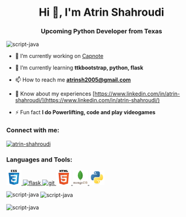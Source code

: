 <h1 align="center">Hi 👋, I'm Atrin Shahroudi</h1>
<h3 align="center">Upcoming Python Developer from Texas</h3>

<p align="left"> <img src="https://komarev.com/ghpvc/?username=script-java&label=Profile%20views&color=0e75b6&style=flat" alt="script-java" /> </p>

- 🔭 I’m currently working on [Capnote](https://github.com/Script-Java/Capinote)

- 🌱 I’m currently learning **ttkbootstrap, python, flask**

- 📫 How to reach me **atrinsh2005@gmail.com**

- 📄 Know about my experiences [https://www.linkedin.com/in/atrin-shahroudi/](https://www.linkedin.com/in/atrin-shahroudi/)

- ⚡ Fun fact **I do Powerlifting, code and play videogames**

<h3 align="left">Connect with me:</h3>
<p align="left">
<a href="https://linkedin.com/in/atrin-shahroudi" target="blank"><img align="center" src="https://raw.githubusercontent.com/rahuldkjain/github-profile-readme-generator/master/src/images/icons/Social/linked-in-alt.svg" alt="atrin-shahroudi" height="30" width="40" /></a>
</p>

<h3 align="left">Languages and Tools:</h3>
<p align="left"> <a href="https://www.w3schools.com/css/" target="_blank" rel="noreferrer"> <img src="https://raw.githubusercontent.com/devicons/devicon/master/icons/css3/css3-original-wordmark.svg" alt="css3" width="40" height="40"/> </a> <a href="https://flask.palletsprojects.com/" target="_blank" rel="noreferrer"> <img src="https://www.vectorlogo.zone/logos/pocoo_flask/pocoo_flask-icon.svg" alt="flask" width="40" height="40"/> </a> <a href="https://git-scm.com/" target="_blank" rel="noreferrer"> <img src="https://www.vectorlogo.zone/logos/git-scm/git-scm-icon.svg" alt="git" width="40" height="40"/> </a> <a href="https://www.w3.org/html/" target="_blank" rel="noreferrer"> <img src="https://raw.githubusercontent.com/devicons/devicon/master/icons/html5/html5-original-wordmark.svg" alt="html5" width="40" height="40"/> </a> <a href="https://www.mongodb.com/" target="_blank" rel="noreferrer"> <img src="https://raw.githubusercontent.com/devicons/devicon/master/icons/mongodb/mongodb-original-wordmark.svg" alt="mongodb" width="40" height="40"/> </a> <a href="https://www.python.org" target="_blank" rel="noreferrer"> <img src="https://raw.githubusercontent.com/devicons/devicon/master/icons/python/python-original.svg" alt="python" width="40" height="40"/> </a> </p>

<p><img align="left" src="https://github-readme-stats.vercel.app/api/top-langs?username=script-java&show_icons=true&locale=en&layout=compact" alt="script-java" /></p>

<p>&nbsp;<img align="center" src="https://github-readme-stats.vercel.app/api?username=script-java&show_icons=true&locale=en" alt="script-java" /></p>

<p><img align="center" src="https://github-readme-streak-stats.herokuapp.com/?user=script-java&" alt="script-java" /></p>
